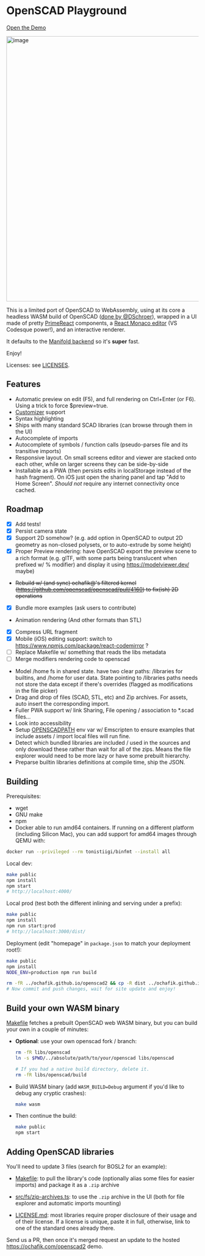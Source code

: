 # OpenSCAD Playground

[Open the Demo](https://ochafik.com/openscad2)

<a href="https://ochafik.com/openscad2" target="_blank">
<img width="694" alt="image" src="https://github.com/user-attachments/assets/58305f27-7e95-4c56-9cd7-0d766e0a21ae" />
</a>

This is a limited port of OpenSCAD to WebAssembly, using at its core a headless WASM build of OpenSCAD ([done by @DSchroer](https://github.com/DSchroer/openscad-wasm)), wrapped in a UI made of pretty [PrimeReact](https://github.com/primefaces/primereact) components, a [React Monaco editor](https://github.com/react-monaco-editor/react-monaco-editor) (VS Codesque power!), and an interactive [<model-viewer>](https://modelviewer.dev/) renderer.

It defaults to the [Manifold backend](https://github.com/openscad/openscad/pull/4533) so it's **super** fast.

Enjoy!

Licenses: see [LICENSES](./LICENSE).

## Features

- Automatic preview on edit (F5), and full rendering on Ctrl+Enter (or F6). Using a trick to force $preview=true.
- [Customizer](https://en.wikibooks.org/wiki/OpenSCAD_User_Manual/Customizer) support
- Syntax highlighting
- Ships with many standard SCAD libraries (can browse through them in the UI)
- Autocomplete of imports
- Autocomplete of symbols / function calls (pseudo-parses file and its transitive imports)
- Responsive layout. On small screens editor and viewer are stacked onto each other, while on larger screens they can be side-by-side
- Installable as a PWA (then persists edits in localStorage instead of the hash fragment). On iOS just open the sharing panel and tap "Add to Home Screen". *Should not* require any internet connectivity once cached.

## Roadmap

- [x] Add tests!
- [x] Persist camera state
- [x] Support 2D somehow? (e.g. add option in OpenSCAD to output 2D geometry as non-closed polysets, or to auto-extrude by some height)
- [x] Proper Preview rendering: have OpenSCAD export the preview scene to a rich format (e.g. glTF, with some parts being translucent when prefixed w/ % modifier) and display it using https://modelviewer.dev/ maybe)
- ~~Rebuild w/ (and sync) ochafik@'s filtered kernel (https://github.com/openscad/openscad/pull/4160) to fix(ish) 2D operations~~
- [x] Bundle more examples (ask users to contribute)
- Animation rendering (And other formats than STL)
- [x] Compress URL fragment
- [x] Mobile (iOS) editing support: switch to https://www.npmjs.com/package/react-codemirror ?
- [ ] Replace Makefile w/ something that reads the libs metadata
- [ ] Merge modifiers rendering code to openscad
- Model /home fs in shared state. have two clear paths: /libraries for builtins, and /home for user data. State pointing to /libraries paths needs not store the data except if there's overrides (flagged as modifications in the file picker)
- Drag and drop of files (SCAD, STL, etc) and Zip archives. For assets, auto insert the corresponding import.
- Fuller PWA support w/ link Sharing, File opening / association to *.scad files... 
- Look into accessibility
- Setup [OPENSCADPATH](https://en.wikibooks.org/wiki/OpenSCAD_User_Manual/Libraries#Setting_OPENSCADPATH) env var w/ Emscripten to ensure examples that include assets / import local files will run fine.
- Detect which bundled libraries are included / used in the sources and only download these rather than wait for all of the zips. Means the file explorer would need to be more lazy or have some prebuilt hierarchy.
- Preparse builtin libraries definitions at compile time, ship the JSON.

## Building

Prerequisites:
*   wget
*   GNU make
*   npm
*   Docker able to run amd64 containers. If running on a different platform (including Silicon Mac), you can add support for amd64 images through QEMU with:

  ```bash
  docker run --privileged --rm tonistiigi/binfmt --install all
  ```

Local dev:

```bash
make public
npm install
npm start
# http://localhost:4000/
```

Local prod (test both the different inlining and serving under a prefix):

```bash
make public
npm install
npm run start:prod
# http://localhost:3000/dist/
```

Deployment (edit "homepage" in `package.json` to match your deployment root!):

```bash
make public
npm install
NODE_ENV=production npm run build

rm -fR ../ochafik.github.io/openscad2 && cp -R dist ../ochafik.github.io/openscad2 
# Now commit and push changes, wait for site update and enjoy!
```

## Build your own WASM binary

[Makefile](./Makefile) fetches a prebuilt OpenSCAD web WASM binary, but you can build your own in a couple of minutes:

- **Optional**: use your own openscad fork / branch:

  ```bash
  rm -fR libs/openscad
  ln -s $PWD/../absolute/path/to/your/openscad libs/openscad
  
  # If you had a native build directory, delete it.
  rm -fR libs/openscad/build
  ```

- Build WASM binary (add `WASM_BUILD=Debug` argument if you'd like to debug any cryptic crashes):

  ```bash
  make wasm
  ```

- Then continue the build:

  ```bash
  make public
  npm start
  ```

## Adding OpenSCAD libraries

You'll need to update 3 files (search for BOSL2 for an example):

- [Makefile](./Makefile): to pull the library's code (optionally alias some files for easier imports) and package it as a `.zip` archive

- [src/fs/zip-archives.ts](./src/fs/zip-archives.ts): to use the `.zip` archive in the UI (both for file explorer and automatic imports mounting)

- [LICENSE.md](./LICENSE.md): most libraries require proper disclosure of their usage and of their license. If a license is unique, paste it in full, otherwise, link to one of the standard ones already there.

Send us a PR, then once it's merged request an update to the hosted https://ochafik.com/openscad2 demo.
